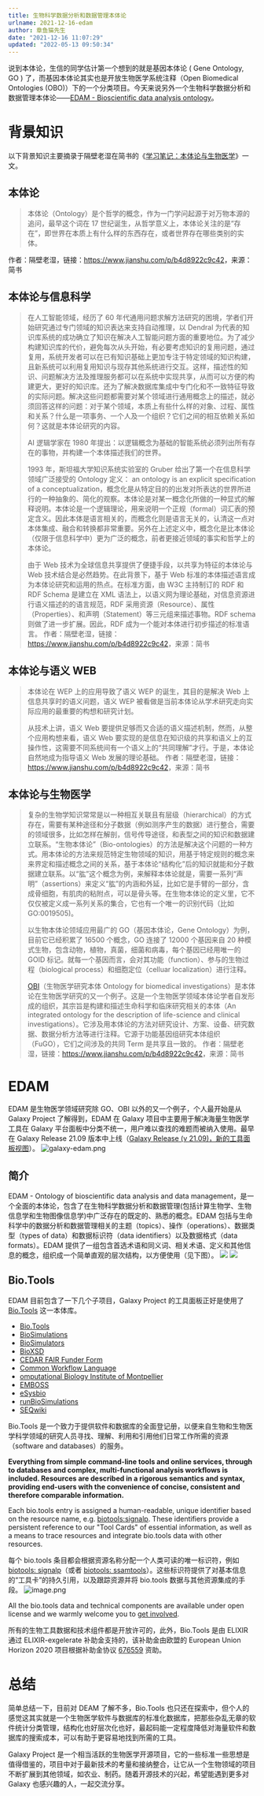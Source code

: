 ```yaml
---
title: 生物科学数据分析和数据管理本体论
urlname: 2021-12-16-edam
author: 章鱼猫先生
date: "2021-12-16 11:07:29"
updated: "2022-05-13 09:50:34"
---
```


说到本体论，生信的同学估计第一个想到的就是基因本体论 ( Gene Ontology, GO ) 了，而基因本体论其实也是开放生物医学系统注释（Open Biomedical Ontologies (OBO)）下的一个分类项目。今天来说另外一个生物科学数据分析和数据管理本体论——[EDAM - Bioscientific data analysis ontology](https://bioportal.bioontology.org/ontologies/EDAM)。

# 背景知识

以下背景知识主要摘录于隔壁老湿在简书的《[学习笔记：本体论与生物医学](https://www.jianshu.com/p/b4d8922c9c42)》一文。

## 本体论

> 本体论（Ontology）是个哲学的概念，作为一门学问起源于对万物本源的追问，最早这个词在 17 世纪诞生，从哲学意义上，本体论关注的是“存在”，即世界在本质上有什么样的东西存在，或者世界存在哪些类别的实体。

作者：隔壁老湿，链接：<https://www.jianshu.com/p/b4d8922c9c42>，来源：简书

## 本体论与信息科学

> 在人工智能领域，经历了 60 年代通用问题求解方法研究的困境，学者们开始研究通过专门领域的知识表达来支持自动推理，以 Dendral 为代表的知识库系统的成功确立了知识在解决人工智能问题方面的重要地位。为了减少构建知识库的代价，避免每次从头开始，有必要考虑知识的复用问题，通过复用，系统开发者可以在已有知识基础上更加专注于特定领域的知识构建，且新系统可以利用复用知识与现存其他系统进行交互。这样，描述性的知识、问题解决方法及推理服务都可以在系统中实现共享，从而可以方便的构建更大，更好的知识库。还为了解决数据库集成中专门化和不一致特征导致的实际问题。解决这些问题都需要对某个领域进行通用概念上的描述，就必须回答这样的问题：对于某个领域，本质上有些什么样的对象、过程、属性和关系？什么是一项事务、一个人及一个组织？它们之间的相互依赖关系如何？这就是本体论研究的内容。
>
> AI 逻辑学家在 1980 年提出：以逻辑概念为基础的智能系统必须列出所有存在的事物，并构建一个本体描述我们的世界。
>
> 1993 年，斯坦福大学知识系统实验室的 Gruber 给出了第一个在信息科学领域广泛接受的 Ontology 定义： an ontology is an explicit specification of a conceptualization，概念化是从特定目的的出发对所表达的世界所进行的一种抽象的、简化的观察。本体论是对某一概念化所做的一种显式的解释说明。本体论是一个逻辑理论，用来说明一个正规（formal）词汇表的预定含义。因此本体是语言相关的，而概念化则是语言无关的，认清这一点对本体集成、融合和转换都非常重要。另外在上述定义中，概念化是比本体论（仅限于信息科学中）更为广泛的概念，前者更接近领域的事实和哲学上的本体论。
>
> 由于 Web 技术为全球信息共享提供了便捷手段，以共享为特征的本体论与 Web 技术结合是必然趋势。在此背景下，基于 Web 标准的本体描述语言成为本体论研究和运用的热点。在标准方面，由 W3C 主持制订的 RDF 和 RDF Schema 是建立在 XML 语法上，以语义网为理论基础，对信息资源进行语义描述的的语言规范，RDF 采用资源（Resource）、属性（Properties）、和声明（Statement）等三元组来描述事物。RDF schema 则做了进一步扩展。因此，RDF 成为一个能对本体进行初步描述的标准语言。
> 作者：隔壁老湿，链接：<https://www.jianshu.com/p/b4d8922c9c42>，来源：简书

## 本体论与语义 WEB

> 本体论在 WEP 上的应用导致了语义 WEP 的诞生，其目的是解决 Web 上信息共享时的语义问题，语义 WEP 被看做是当前本体论从学术研究走向实际应用的最重要的构想和研究计划。
>
> 从技术上讲，语义 Web 要提供足够而又合适的语义描述机制，然而，从整个应用构想来看，语义 Web 要实现的是信息在知识级的共享和语义上的互操作性，这需要不同系统间有一个语义上的“共同理解”才行。于是，本体论自然地成为指导语义 Web 发展的理论基础。
> 作者：隔壁老湿，链接：<https://www.jianshu.com/p/b4d8922c9c42>，来源：简书

## 本体论与生物医学

> 复杂的生物学知识常常是以一种相互关联且有层级（hierarchical）的方式存在，需要有某种途径和分子数据（例如测序产生的数据）进行整合，需要的领域很多，比如怎样在解剖，信号传导途径，和表型之间的知识和数据建立联系。“生物本体论”（Bio-ontologies）的方法是解决这个问题的一种方式。用本体论的方法来规范特定生物领域的知识，用基于特定规则的概念来来界定和描述概念之间的关系，基于本体论“结构化”后的知识就能和分子数据建立联系。以“肱”这个概念为例，来解释本体论就是，需要一系列“声明”（assertions）来定义“肱”的内涵和外延，比如它是手臂的一部分，含成骨细胞，有肌肉的粘附点，可以是骨头等。在生物本体论的定义里，它不仅仅被定义成一系列关系的集合，它也有一个唯一的识别代码（比如 GO:0019505)。
>
> 以生物本体论领域应用最广的 GO（基因本体论，Gene Ontology）为例，目前它已经积累了 16500 个概念，GO 连接了 12000 个基因来自 20 种模式生物，包含动物，植物，真菌，细菌和病毒，每个基因已经用唯一的 GOID 标记。就每一个基因而言，会对其功能（function）、参与的生物过程（biological process）和细胞定位（celluar localization）进行注释。
>
> [OBI](http://obi-ontology.org/)（生物医学研究本体 Ontology for biomedical investigations）是本体论在生物医学研究的又一个例子。这是一个生物医学领域本体论学者自发形成的组织，其宗旨是构建和描述生命科学和临床研究相关的本体（An integrated ontology for the description of life-science and clinical investigations）。它涉及用本体论的方法对研究设计、方案、设备、研究数据、数据分析方法等进行注释。它源于功能基因组研究本体组织（FuGO），它们之间涉及的共同 Term 是共享且一致的。
> 作者：隔壁老湿，链接：<https://www.jianshu.com/p/b4d8922c9c42>，来源：简书

# EDAM

EDAM 是生物医学领域研究除 GO、OBI 以外的又一个例子，个人最开始是从 Galaxy Project 了解得到，EDAM 在 Galaxy 项目中主要用于解决海量生物医学工具在 Galaxy 平台面板中分类不统一，用户难以查找的难题而被纳入使用。最早在 Galaxy Release 21.09 版本中上线（[Galaxy Release (v 21.09)，新的工具面板视图](https://www.yuque.com/shenweiyan/biox/release-21.09?view=doc_embed)）。
![galaxy-edam.png](https://shub-1251708715.cos.ap-guangzhou.myqcloud.com/elog-cookbook-img/Fv6PvOlE9Mfam6G836k_f-0v-yfc.png)

## 简介

EDAM - Ontology of bioscientific data analysis and data management，是一个全面的本体论，包含了在生物科学数据分析和数据管理(包括计算生物学、生物信息学和生物图像信息学)中广泛存在的既定的、熟悉的概念。EDAM 包括与生命科学中的数据分析和数据管理相关的主题（topics）、操作（operations）、数据类型（types of data）和数据标识符（data identifiers）以及数据格式（data formats）。EDAM 提供了一组包含首选术语和同义词、相关术语、定义和其他信息的概念，组织成一个简单直观的层次结构，以方便使用（见下图）。
![](https://shub-1251708715.cos.ap-guangzhou.myqcloud.com/elog-cookbook-img/FocvwtruP49TGXYE3hvJOQ8AzVt5.png)
![](https://shub-1251708715.cos.ap-guangzhou.myqcloud.com/elog-cookbook-img/FnD1uGI1VLNhgjvfSlq0hPukz02k.png)

## Bio.Tools

EDAM 目前包含了一下几个子项目，Galaxy Project 的工具面板正好是使用了 [Bio.Tools](https://bioportal.bioontology.org/projects/Bio.Tools) 这一本体库。

- [Bio.Tools](https://bioportal.bioontology.org/projects/Bio.Tools)
- [BioSimulations](https://bioportal.bioontology.org/projects/BioSimulations)
- [BioSimulators](https://bioportal.bioontology.org/projects/BioSimulators)
- [BioXSD](https://bioportal.bioontology.org/projects/BioXSD)
- [CEDAR FAIR Funder Form](https://bioportal.bioontology.org/projects/CEDAR-FFF)
- [Common Workflow Language](https://bioportal.bioontology.org/projects/CWL)
- [omputational Biology Institute of Montpellier](https://bioportal.bioontology.org/projects/IBC)
- [EMBOSS](https://bioportal.bioontology.org/projects/EMBOSS)
- [eSysbio](https://bioportal.bioontology.org/projects/eSysbio)
- [runBioSimulations](https://bioportal.bioontology.org/projects/runBioSimulations)
- [SEQwiki](https://bioportal.bioontology.org/projects/SEQwiki)

Bio.Tools 是一个致力于提供软件和数据库的全面登记册，以便来自生物和生物医学科学领域的研究人员寻找、理解、利用和引用他们日常工作所需的资源（software and databases）的服务。

**Everything from simple command-line tools and online services, through to databases and complex, multi-functional analysis workflows is included. Resources are described in a rigorous semantics and syntax, providing end-users with the convenience of concise, consistent and therefore comparable information.**

Each bio.tools entry is assigned a human-readable, unique identifier based on the resource name, e.g. [biotools:signalp](https://bio.tools/signalp). These identifiers provide a persistent reference to our "Tool Cards" of essential information, as well as a means to trace resources and integrate bio.tools data with other resources.

每个 bio.tools 条目都会根据资源名称分配一个人类可读的唯一标识符，例如 [biotools: signalp](https://bio.tools/signalp)（或者 [biotools: ssamtools](https://bio.tools/samtools)）。这些标识符提供了对基本信息的“工具卡”的持久引用，以及跟踪资源并将 bio.tools 数据与其他资源集成的手段。
![image.png](https://shub-1251708715.cos.ap-guangzhou.myqcloud.com/elog-cookbook-img/FiL0wmF9y1fCbNfxg1rT5Db25LZz.png)

All the bio.tools data and technical components are available under open license and we warmly welcome you to [get involved](https://biotools.readthedocs.io/en/latest/what_is_biotools.html#getting-involved-a-quick-start-guide).

所有的生物工具数据和技术组件都是开放许可的，此外，Bio.Tools 是由 ELIXIR 通过 ELIXIR-exgelerate 补助金支持的，该补助金由欧盟的 European Union Horizon 2020 项目根据补助金协议 [676559](https://cordis.europa.eu/project/rcn/198519_en.html) 资助。

# 总结

简单总结一下，目前对 DEAM 了解不多，Bio.Tools 也只还在探索中，但个人的感觉这其实就是一个生物医学软件与数据库的标准化数据库，把那些杂乱无章的软件统计分类管理，结构化也好层次化也好，最起码能一定程度降低对海量软件和数据库的搜索成本，可以有助于更容易地找到所需的工具。

Galaxy Project 是一个相当活跃的生物医学开源项目，它的一些标准一些思想是值得借鉴的，项目中对于最新技术的考量和接纳整合，让它从一个生物领域的项目不断扩展到其他领域，如农业、制药。随着开源技术的兴起，希望能遇到更多对 Galaxy 也感兴趣的人，一起交流分享。
